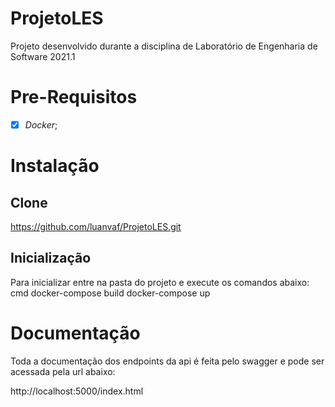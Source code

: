 # ProjetoLES
Projeto desenvolvido durante a disciplina de Laboratório de Engenharia de Software 2021.1

# Pre-Requisitos

- [x] *Docker*;


# Instalação

## Clone

https://github.com/luanvaf/ProjetoLES.git

## Inicialização
Para inicializar entre na pasta do projeto e execute os comandos abaixo:
cmd
    docker-compose build
    docker-compose up

# Documentação

Toda a documentação dos endpoints da api é feita pelo swagger e pode ser acessada pela url abaixo: 

http://localhost:5000/index.html

